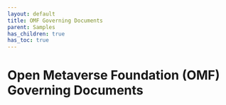 ```yaml
---
layout: default
title: OMF Governing Documents
parent: Samples
has_children: true
has_toc: true
---
```

[//]: # (SPDX-License-Identifier: CC-BY-4.0)

# Open Metaverse Foundation (OMF) Governing Documents

